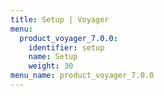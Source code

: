 ```yaml
---
title: Setup | Voyager
menu:
  product_voyager_7.0.0:
    identifier: setup
    name: Setup
    weight: 30
menu_name: product_voyager_7.0.0
---
```

